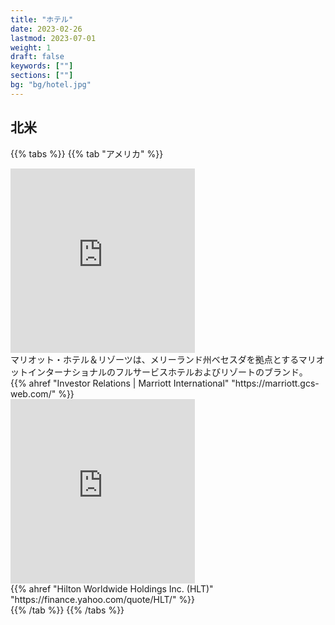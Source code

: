 ```yaml
---
title: "ホテル"
date: 2023-02-26
lastmod: 2023-07-01
weight: 1
draft: false
keywords: [""]
sections: [""]
bg: "bg/hotel.jpg"
---
```



## 北米

{{% tabs %}}
{{% tab "アメリカ" %}}
<div class="googlemap-if">
<iframe src="https://www.google.com/maps/embed?pb=!4v1677591109448!6m8!1m7!1sP_eQf7U2CqTXoi8RsXdfCA!2m2!1d32.70832504638567!2d-117.1582919898597!3f310.1517542464105!4f22.24476097473118!5f2.8592788054898683" width="295" height="295" style="border:0;" allowfullscreen="" loading="lazy" referrerpolicy="no-referrer-when-downgrade"></iframe>
<div class="description">
マリオット・ホテル＆リゾーツは、メリーランド州ベセスダを拠点とするマリオットインターナショナルのフルサービスホテルおよびリゾートのブランド。
{{% ahref "Investor Relations | Marriott International" "https://marriott.gcs-web.com/" %}}
</div>
</div>
<div class="googlemap-if">
<iframe src="https://www.google.com/maps/embed?pb=!4v1679316860964!6m8!1m7!1sQ3i-2Edu9RfpoWBHHPd6-w!2m2!1d27.94681851138437!2d-82.45786477723004!3f227.63872262640854!4f13.037866880675978!5f0.6190440471642971" width="295" height="295" style="border:0;" allowfullscreen="" loading="lazy" referrerpolicy="no-referrer-when-downgrade"></iframe>
<div class="description">
{{% ahref "Hilton Worldwide Holdings Inc. (HLT)" "https://finance.yahoo.com/quote/HLT/" %}}
</div>
</div>
{{% /tab %}}
{{% /tabs %}}





